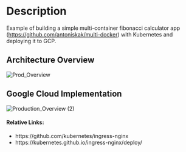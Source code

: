 # Description
Example of building a simple multi-container fibonacci calculator app (https://github.com/antoniskak/multi-docker) with Kubernetes and deploying it to GCP.

## Architecture Overview
![Prod_Overview](https://user-images.githubusercontent.com/36962615/86540629-c4be5500-befe-11ea-992f-68abb700236f.png)

## Google Cloud Implementation
![Production_Overview (2)](https://user-images.githubusercontent.com/36962615/86541165-9b9fc380-bf02-11ea-9a3d-714120c743ed.png)

#### Relative Links:
<ul>
  <li>https://github.com/kubernetes/ingress-nginx</li>
  <li>https://kubernetes.github.io/ingress-nginx/deploy/</li>
</ul>

